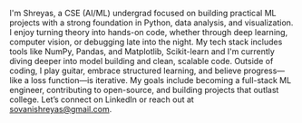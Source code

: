 I'm Shreyas, a CSE (AI/ML) undergrad focused on building practical ML projects with a strong foundation in Python, data analysis, and visualization. I enjoy turning theory into hands-on code, whether through deep learning, computer vision, or debugging late into the night. My tech stack includes tools like NumPy, Pandas, and Matplotlib, Scikit-learn and I'm currently diving deeper into model building and clean, scalable code. Outside of coding, I play guitar, embrace structured learning, and believe progress—like a loss function—is iterative. My goals include becoming a full-stack ML engineer, contributing to open-source, and building projects that outlast college. Let’s connect on LinkedIn or reach out at sovanishreyas@gmail.com.
